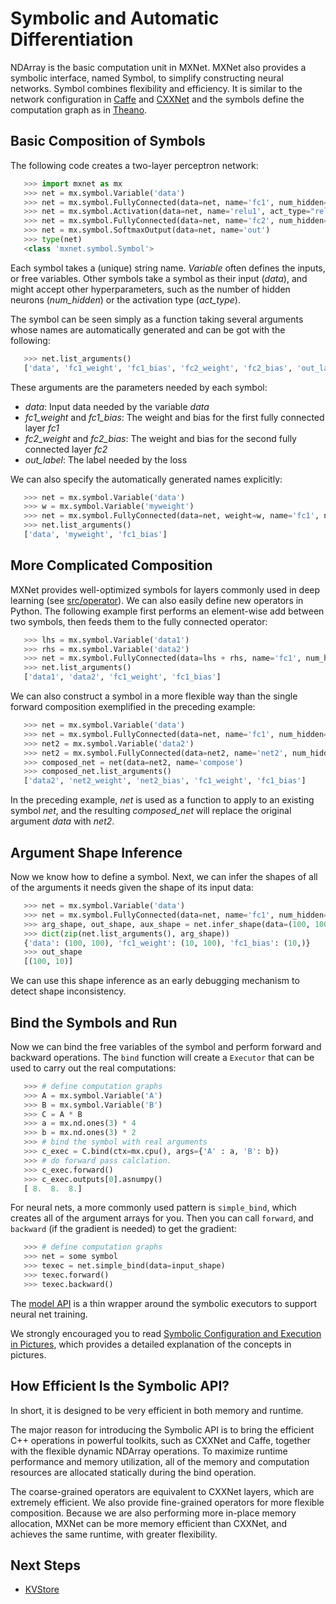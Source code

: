 # Symbolic and Automatic Differentiation

NDArray is the basic computation unit in MXNet. MXNet also provides a
symbolic interface, named Symbol, to simplify constructing neural networks. Symbol combines flexibility and efficiency. It is similar to
the network configuration in [Caffe](http://caffe.berkeleyvision.org/) and
[CXXNet](https://github.com/dmlc/cxxnet) and the symbols define
the computation graph as in [Theano](http://deeplearning.net/software/theano/).

## Basic Composition of Symbols

The following code creates a two-layer perceptron network:

 ```python
    >>> import mxnet as mx
    >>> net = mx.symbol.Variable('data')
    >>> net = mx.symbol.FullyConnected(data=net, name='fc1', num_hidden=128)
    >>> net = mx.symbol.Activation(data=net, name='relu1', act_type="relu")
    >>> net = mx.symbol.FullyConnected(data=net, name='fc2', num_hidden=64)
    >>> net = mx.symbol.SoftmaxOutput(data=net, name='out')
    >>> type(net)
    <class 'mxnet.symbol.Symbol'>
 ```

Each symbol takes a (unique) string name. *Variable* often defines the inputs,
or free variables. Other symbols take a symbol as their input (*data*),
and might accept other hyperparameters, such as the number of hidden neurons (*num_hidden*)
or the activation type (*act_type*).

The symbol can be seen simply as a function taking several arguments whose
names are automatically generated and can be got with the following:

 ```python
    >>> net.list_arguments()
    ['data', 'fc1_weight', 'fc1_bias', 'fc2_weight', 'fc2_bias', 'out_label']
 ```

 These arguments are the parameters needed by each symbol:

- *data*: Input data needed by the variable *data*
- *fc1_weight* and *fc1_bias*: The weight and bias for the first fully connected layer *fc1*
- *fc2_weight* and *fc2_bias*: The weight and bias for the second fully connected layer *fc2*
- *out_label*: The label needed by the loss

We can also specify the automatically generated names explicitly:

 ```python
    >>> net = mx.symbol.Variable('data')
    >>> w = mx.symbol.Variable('myweight')
    >>> net = mx.symbol.FullyConnected(data=net, weight=w, name='fc1', num_hidden=128)
    >>> net.list_arguments()
    ['data', 'myweight', 'fc1_bias']
 ```

## More Complicated Composition

MXNet provides well-optimized symbols for layers 
commonly used in deep learning (see
[src/operator](https://github.com/dmlc/mxnet/tree/master/src/operator)). We can also easily define new operators
in Python.  The following example first performs an element-wise add between two
symbols, then feeds them to the fully connected operator:

 ```python
    >>> lhs = mx.symbol.Variable('data1')
    >>> rhs = mx.symbol.Variable('data2')
    >>> net = mx.symbol.FullyConnected(data=lhs + rhs, name='fc1', num_hidden=128)
    >>> net.list_arguments()
    ['data1', 'data2', 'fc1_weight', 'fc1_bias']
 ```

We can also construct a symbol in a more flexible way than the single
forward composition exemplified in the preceding example:

 ```python
    >>> net = mx.symbol.Variable('data')
    >>> net = mx.symbol.FullyConnected(data=net, name='fc1', num_hidden=128)
    >>> net2 = mx.symbol.Variable('data2')
    >>> net2 = mx.symbol.FullyConnected(data=net2, name='net2', num_hidden=128)
    >>> composed_net = net(data=net2, name='compose')
    >>> composed_net.list_arguments()
    ['data2', 'net2_weight', 'net2_bias', 'fc1_weight', 'fc1_bias']
 ```

In the preceding example, *net* is used as a function to apply to an existing symbol
*net*, and the resulting *composed_net* will replace the original argument *data* with
*net2*.

## Argument Shape Inference

Now we know how to define a symbol. Next, we can infer the shapes of
all of the arguments it needs given the shape of its input data:

 ```python
    >>> net = mx.symbol.Variable('data')
    >>> net = mx.symbol.FullyConnected(data=net, name='fc1', num_hidden=10)
    >>> arg_shape, out_shape, aux_shape = net.infer_shape(data=(100, 100))
    >>> dict(zip(net.list_arguments(), arg_shape))
    {'data': (100, 100), 'fc1_weight': (10, 100), 'fc1_bias': (10,)}
    >>> out_shape
    [(100, 10)]
 ```

We can use this shape inference as an early debugging mechanism to detect
shape inconsistency.

## Bind the Symbols and Run

Now we can bind the free variables of the symbol and perform forward and backward operations.
The ```bind``` function will create a ```Executor``` that can be used to carry out the real computations:

 ```python
    >>> # define computation graphs
    >>> A = mx.symbol.Variable('A')
    >>> B = mx.symbol.Variable('B')
    >>> C = A * B
    >>> a = mx.nd.ones(3) * 4
    >>> b = mx.nd.ones(3) * 2
    >>> # bind the symbol with real arguments
    >>> c_exec = C.bind(ctx=mx.cpu(), args={'A' : a, 'B': b})
    >>> # do forward pass calclation.
    >>> c_exec.forward()
    >>> c_exec.outputs[0].asnumpy()
    [ 8.  8.  8.]
 ```
For neural nets, a more commonly used pattern is ```simple_bind```, which creates all of the argument arrays for you. Then you can call ```forward```, and ```backward``` (if the gradient is needed)
to get the gradient:

 ```python
    >>> # define computation graphs
    >>> net = some symbol
    >>> texec = net.simple_bind(data=input_shape)
    >>> texec.forward()
    >>> texec.backward()
 ```
The [model API](model.md) is a thin wrapper around the symbolic executors to support neural net training.

We strongly encouraged you to read [Symbolic Configuration and Execution in Pictures](symbol_in_pictures.md),
which provides a detailed explanation of the concepts in pictures.

## How Efficient Is the Symbolic API?

In short, it is designed to be very efficient in both memory and runtime.

The major reason for introducing the Symbolic API is to bring the efficient C++
operations in powerful toolkits, such as CXXNet and Caffe, together with the
flexible dynamic NDArray operations. To maximize runtime performance and memory
utilization, all of the memory and computation resources are
allocated statically during the bind operation.

The coarse-grained operators are equivalent to CXXNet layers, which are
extremely efficient.  We also provide fine-grained operators for more flexible
composition. Because we are also performing more in-place memory allocation, MXNet can
be more memory efficient than CXXNet, and achieves the same runtime, with
greater flexibility.

## Next Steps
* [KVStore](kvstore.md)

